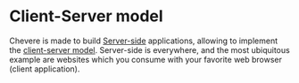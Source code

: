 # Client-Server model

Chevere is made to build [Server-side](https://en.wikipedia.org/wiki/Server-side) applications, allowing to implement the [client-server model](https://en.wikipedia.org/wiki/Client%E2%80%93server_model). Server-side is everywhere, and the most ubiquitous example are websites which you consume with your favorite web browser (client application).
